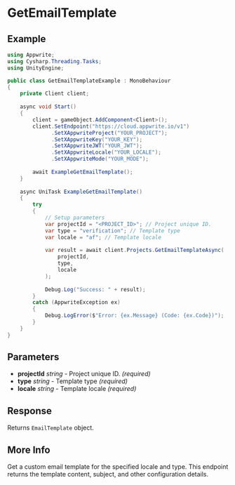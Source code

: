 # GetEmailTemplate

## Example

```csharp
using Appwrite;
using Cysharp.Threading.Tasks;
using UnityEngine;

public class GetEmailTemplateExample : MonoBehaviour
{
    private Client client;
    
    async void Start()
    {
        client = gameObject.AddComponent<Client>();
        client.SetEndpoint("https://cloud.appwrite.io/v1")
              .SetXAppwriteProject("YOUR_PROJECT");
              .SetXAppwriteKey("YOUR_KEY");
              .SetXAppwriteJWT("YOUR_JWT");
              .SetXAppwriteLocale("YOUR_LOCALE");
              .SetXAppwriteMode("YOUR_MODE");
        
        await ExampleGetEmailTemplate();
    }
    
    async UniTask ExampleGetEmailTemplate()
    {
        try
        {
            // Setup parameters
            var projectId = "<PROJECT_ID>"; // Project unique ID.
            var type = "verification"; // Template type
            var locale = "af"; // Template locale
            
            var result = await client.Projects.GetEmailTemplateAsync(
                projectId,
                type,
                locale
            );
            
            Debug.Log("Success: " + result);
        }
        catch (AppwriteException ex)
        {
            Debug.LogError($"Error: {ex.Message} (Code: {ex.Code})");
        }
    }
}
```

## Parameters

- **projectId** *string* - Project unique ID. *(required)*
- **type** *string* - Template type *(required)*
- **locale** *string* - Template locale *(required)*

## Response

Returns `EmailTemplate` object.
## More Info

Get a custom email template for the specified locale and type. This endpoint returns the template content, subject, and other configuration details. 

